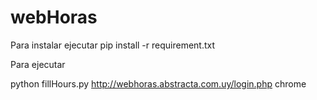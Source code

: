 # webHoras
Para instalar ejecutar
pip install -r requirement.txt


Para ejecutar 

python fillHours.py http://webhoras.abstracta.com.uy/login.php chrome
